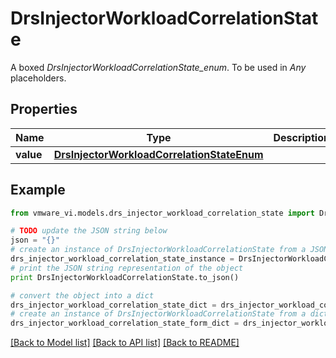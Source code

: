 # DrsInjectorWorkloadCorrelationState

A boxed *DrsInjectorWorkloadCorrelationState_enum*. To be used in *Any* placeholders. 

## Properties
Name | Type | Description | Notes
------------ | ------------- | ------------- | -------------
**value** | [**DrsInjectorWorkloadCorrelationStateEnum**](DrsInjectorWorkloadCorrelationStateEnum.md) |  | 

## Example

```python
from vmware_vi.models.drs_injector_workload_correlation_state import DrsInjectorWorkloadCorrelationState

# TODO update the JSON string below
json = "{}"
# create an instance of DrsInjectorWorkloadCorrelationState from a JSON string
drs_injector_workload_correlation_state_instance = DrsInjectorWorkloadCorrelationState.from_json(json)
# print the JSON string representation of the object
print DrsInjectorWorkloadCorrelationState.to_json()

# convert the object into a dict
drs_injector_workload_correlation_state_dict = drs_injector_workload_correlation_state_instance.to_dict()
# create an instance of DrsInjectorWorkloadCorrelationState from a dict
drs_injector_workload_correlation_state_form_dict = drs_injector_workload_correlation_state.from_dict(drs_injector_workload_correlation_state_dict)
```
[[Back to Model list]](../README.md#documentation-for-models) [[Back to API list]](../README.md#documentation-for-api-endpoints) [[Back to README]](../README.md)


